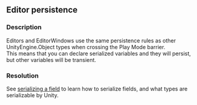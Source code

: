 ## Editor persistence
### Description
Editors and EditorWindows use the same persistence rules as other UnityEngine.Object types when crossing the Play Mode barrier.  
This means that you can declare serialized variables and they will persist, but other variables will be transient.  

### Resolution
See [serializing a field](../../Serialization/Serializing%20A%20Field%201.md) to learn how to serialize fields, and what types are serializable by Unity.  